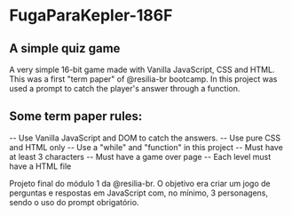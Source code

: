 # FugaParaKepler-186F
## A simple quiz game
A very simple 16-bit game made with Vanilla JavaScript, CSS and HTML. This was a first "term paper" of @resilia-br bootcamp. In this project was used a prompt to catch the player's answer through a function.

## Some term paper rules:
-- Use Vanilla JavaScript and DOM to catch the answers.
-- Use pure CSS and HTML only
-- Use a "while" and "function" in this project
-- Must have at least 3 characters
-- Must have a game over page
-- Each level must have a HTML file




Projeto final do módulo 1 da @resilia-br. O objetivo era criar um jogo de perguntas e respostas em JavaScript com, no mínimo, 3 personagens, sendo o uso do prompt obrigatório. 
